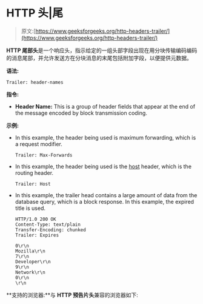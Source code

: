 # HTTP 头|尾

> 原文:[https://www.geeksforgeeks.org/http-headers-trailer/](https://www.geeksforgeeks.org/http-headers-trailer/)

**HTTP 尾部头**是一个响应头，指示给定的一组头部字段出现在用分块传输编码编码的消息尾部，并允许发送方在分块消息的末尾包括附加字段，以便提供元数据。

**语法:**

```
Trailer: header-names
```

**指令:**

*   **Header Name:** This is a group of header fields that appear at the end of the message encoded by block transmission coding.

**示例:**

*   In this example, the header being used is maximum forwarding, which is a request modifier.

    ```
    Trailer: Max-Forwards
    ```

*   In this example, the header being used is the [host](https://www.geeksforgeeks.org/http-headers-host/) header, which is the routing header.

    ```
    Trailer: Host
    ```

*   In this example, the trailer head contains a large amount of data from the database query, which is a block response. In this example, the expired title is used.

    ```
    HTTP/1.0 200 OK 
    Content-Type: text/plain 
    Transfer-Encoding: chunked
    Trailer: Expires

    0\r\n
    Mozilla\r\n 
    7\r\n
    Developer\r\n
    9\r\n
    Network\r\n
    0\r\n 
    \r\n
    ```

**支持的浏览器:**与 **HTTP 预告片头**兼容的浏览器如下: